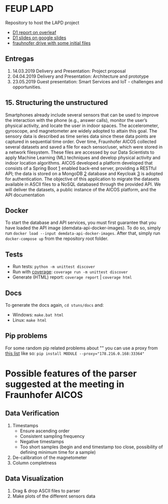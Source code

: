 # FEUP LAPD
Repository to host the LAPD project

 * [D1 report on overleaf](https://www.overleaf.com/project/5c6e7f6dbc4fc01eaea98c5d)
 * [D1 slides on google slides](https://docs.google.com/presentation/d/1NvJW_P9WwHBwbEacZ1J-pC1pkdlGDi9zphYnHp0PHlc/edit)
 * [frauhnofer drive with some initial files](https://foldr.fraunhofer.pt/public/KREZM/browse)

## Entregas
1. 14.03.2019 Delivery and Presentation: Project proposal
2. 04.04.2019 Delivery and Presentation: Architecture and prototype
3. 23.05.2019 Guest presentation: Smart Services and IoT - challenges and opportunities.

## 15. Structuring the unstructured
Smartphones already include several sensors that can be used to improve the interaction with
the phone (e.g., answer calls), monitor the user’s physical activity, and locate the user in
indoor spaces. The accelerometer, gyroscope, and magnetometer are widely adopted to attain this goal. 
The sensory data is described as time series data since these data points are
captured in sequential time order. Over time, Fraunhofer AICOS collected several datasets and
saved a file for each sensor/user, which were stored in a network filesystem. These files are
accessed by our Data Scientists to apply Machine Learning (ML) techniques and develop physical
activity and indoor location algorithms. AICOS developed a platform developed that consists of
a Spring Boot [1](https://spring.io/projects/spring-boot) enabled back-end server, providing a RESTful API; the data is stored on a
MongoDB [2](https://www.mongodb.com) database and Keycloak [3](https://www.keycloak.org) is adopted for authentication.
The objective of this application to migrate the datasets available in ASCII files to a NoSQL
databased through the provided API. We will deliver the datasets, a public instance of the
AICOS platform, and the API documentation


## Docker
To start the database and API services, you must first guarantee that you have loaded the API image (demdata-api-docker-images). To do so, simply run `docker load --input demdata-api-docker-images`. After that, simply run `docker-compose up` from the repository root folder.

## Tests
* Run tests: `python -m unittest discover`
* Run with [coverage](https://coverage.readthedocs.io/): `coverage run -m unittest discover`
* Generate (HTML) report: `coverage report` | `coverage html`

## Docs
To generate the docs again, `cd stuns/docs` and:
 * Windows: `make.bat html`
 * Linux: `make html`

## Pip problems
For some random pip related problems about "" you can use a proxy from [this list](https://free-proxy-list.net/) like so: `pip install MODULE --proxy="178.216.0.168:33364"`

# Possible features of the parser suggested at the meeting in Fraunhofer AICOS

## Data Verification

1. Timestamps
   * Ensure ascending order
   * Consistent sampling frequency
   * Negative timestamps
   * Too short samples (begin and end timestamp too close, possibility of defining minimum time for a sample)
2. De-calibration of the magnetometer
3. Column completness


## Data Visualization

1. Drag & drop ASCII files to parser
2. Make plots of the different sensors data
